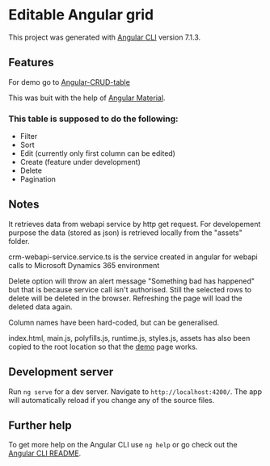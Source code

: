 # Editable Angular grid

This project was generated with [Angular CLI](https://github.com/angular/angular-cli) version 7.1.3.

## Features
For demo go to [Angular-CRUD-table](https://ginow.github.io/Angular-CRUD-table/)

This was buit with the help of [Angular Material](https://material.angular.io/).

### This table is supposed to do the following:
* Filter
* Sort
* Edit (currently only first column can be edited)
* Create (feature under development)
* Delete
* Pagination

## Notes
It retrieves data from webapi service by http get request. For developement purpose the data (stored as json) is retrieved locally from the "assets" folder. 

crm-webapi-service.service.ts is the service created in angular for webapi calls to Microsoft Dynamics 365 environment

Delete option will throw an alert message "Something bad has happened" but that is because service call isn't authorised. Still the selected rows to delete will be deleted in the browser. Refreshing the page will load the deleted data again.

Column names have been hard-coded, but can be generalised.

index.html, main.js, polyfills.js, runtime.js, styles.js, assets has also been copied to the root location so that the [demo](https://ginow.github.io/Angular-CRUD-table/)
 page works.

## Development server

Run `ng serve` for a dev server. Navigate to `http://localhost:4200/`. The app will automatically reload if you change any of the source files.

## Further help

To get more help on the Angular CLI use `ng help` or go check out the [Angular CLI README](https://github.com/angular/angular-cli/blob/master/README.md).
